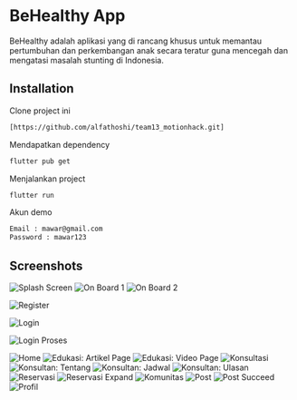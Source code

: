 
# BeHealthy App

BeHealthy adalah aplikasi yang di rancang khusus untuk memantau pertumbuhan dan perkembangan anak secara teratur guna mencegah dan mengatasi masalah stunting di Indonesia.

## Installation

Clone project ini

```bash
[https://github.com/alfathoshi/team13_motionhack.git]
```

Mendapatkan dependency

```bash
flutter pub get
```

Menjalankan project

```bash
flutter run
```

Akun demo

```bash
Email : mawar@gmail.com
Password : mawar123
```

## Screenshots
![Splash Screen](https://github.com/alfathoshi/team13_motionhack/assets/134042931/9b5c8002-ff3c-4acc-9f8c-20cc4943b257)
![On Board 1](https://github.com/alfathoshi/team13_motionhack/assets/134042931/675b8635-7d6a-4f3b-a52f-5ecd78a3dd55)
![On Board 2](https://github.com/alfathoshi/team13_motionhack/assets/134042931/ed0962e5-d05f-431b-bc17-a68da5dede11)

![Register](https://github.com/alfathoshi/team13_motionhack/assets/134042931/48e9c0b8-738f-4651-9c9d-1ebafd671097)

![Login](https://github.com/alfathoshi/team13_motionhack/assets/134042931/b8edb9cd-8611-441e-ba2d-eed02eb04062)

![Login Proses](https://github.com/alfathoshi/team13_motionhack/assets/134042931/e0188ea9-c132-4a51-8db8-ae06050bf282)

![Home](https://github.com/alfathoshi/team13_motionhack/assets/134042931/e6624e99-79d9-45c4-906e-c8b4b9d4cc6a)
![Edukasi: Artikel Page](https://github.com/alfathoshi/team13_motionhack/assets/134042931/510c908c-4b4d-41fa-a465-28bc6397ee39)
![Edukasi: Video Page](https://github.com/alfathoshi/team13_motionhack/assets/134042931/4c1ffc64-6df0-45a2-abd7-bbbf78a41ca6)
![Konsultasi](https://github.com/alfathoshi/team13_motionhack/assets/134042931/59c26c1a-194d-4b7e-a549-4b93beef9c54)
![Konsultan: Tentang](https://github.com/alfathoshi/team13_motionhack/assets/134042931/9b37a201-df40-4121-90f2-9123e8a4f483)
![Konsultan: Jadwal](https://github.com/alfathoshi/team13_motionhack/assets/134042931/dc27aede-ef0a-4d65-bd75-a3265bf7481f)
![Konsultan: Ulasan](https://github.com/alfathoshi/team13_motionhack/assets/134042931/ab773bdd-6693-4a79-af2b-c672ef3b8d70)
![Reservasi](https://github.com/alfathoshi/team13_motionhack/assets/134042931/ce88ac2c-8d2f-4652-9297-d804faab827e)
![Reservasi Expand](https://github.com/alfathoshi/team13_motionhack/assets/134042931/5c137661-5451-465e-a1cd-a97f51903310)
![Komunitas](https://github.com/alfathoshi/team13_motionhack/assets/134042931/5489bca6-39a5-4a65-943e-399b20274bb4)
![Post](https://github.com/alfathoshi/team13_motionhack/assets/134042931/db23c181-601c-4a2d-a2dc-97639c1eba44)
![Post Succeed](https://github.com/alfathoshi/team13_motionhack/assets/134042931/ea2b46aa-e386-496c-bc95-f417c7e7824a)
![Profil](https://github.com/alfathoshi/team13_motionhack/assets/134042931/ec0958c8-3c77-4340-b755-7de64e2c5af9)
